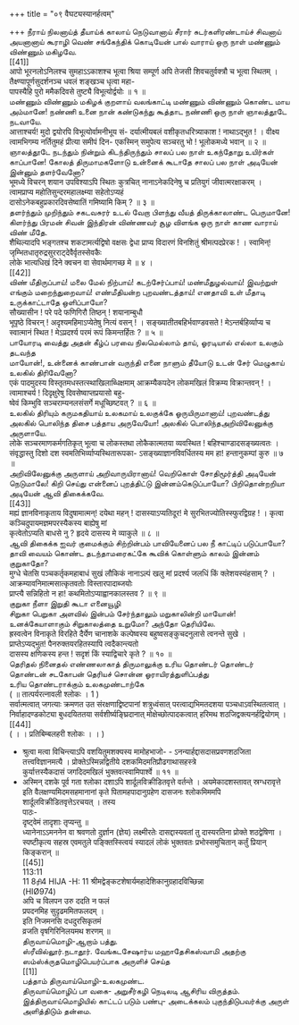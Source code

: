 +++
title = "०९ वैघट्यस्यानर्हत्वम्"

+++
நீராய் நிலனாய்த் தீயாய்க் காலாய் நெடுவானாய் சீரார் சுடர்களிரண்டாய்ச் சிவனாய் அயனானாய் கூராழி வெண் சங்கேந்திக் கொடியேன் பால் வாராய் ஒரு நாள் மண்ணும் விண்ணும் மகிழவே.   
[[41]]  
आपो भूरनलोऽनिलश्च सुमहाऽऽकाशश्च भूत्वा श्रिया सम्पूर्ण अपि तेजसी शिवचतुर्वक्त्रौ च भूत्वा स्थितम् । तैक्ष्ण्यापूर्णसुदर्शनञ्च धवलं शङ्खञ्च धृत्वा महा-   
पापस्यैहि पुरो ममैकदिवसे तुष्ट्यै विभूत्योर्द्वयोः ॥ १ ॥   
மண்ணும் விண்ணும் மகிழக் குறளாய் வலங்காட்டி மண்ணும் விண்ணும் கொண்ட மாய அம்மானே! நண்ணி உனை நான் கண்டுகந்து கூத்தாட நண்ணி ஒரு நாள் ஞாலத்தூடே நடவாயே.   
आत्ताश्चर्य! मुदो द्वयोरपि विभूत्योर्वामनीभूय सं- दर्यात्मीयबलं वशीकृतधरित्र्याकाश ! नाथाऽद्भुत ! । वीक्ष्य त्वामभिगम्य नर्तितुमहं प्रीत्या समीपं दिन- एकस्मिन् समुपेत्य सञ्चरतु भो ! भूलोकमध्ये भवान् ॥ २ ॥   
ஞாலத்தூடே நடந்தும் நின்றும் கிடந்திருந்தும் சாலப் பல நாள் உகந்தோறு உயிர்கள் காப்பானே! கோலத் திருமாமகளோடு உன்னைக் கூடாதே சாலப் பல நாள் அடியேன் இன்னும் தளர்வேனோ?   
भूमध्ये विचरन् शयान उपविश्याऽपि स्थितः कुत्रचित् नानाऽनेकदिनेषु च प्रतियुगं जीवात्मरक्षाकरम् ।   
त्वामप्राप्य महोतिसुन्दरमहालक्ष्म्या सहेतोऽप्यहं   
दासोऽनेकबहुप्रकारदिवसेष्वातिं गमिष्यामि किम् ? ॥ ३ ॥   
தளர்ந்தும் முறிந்தும் சகடவசுரர் உடல் வேறா பிளந்து வீயத் திருக்காலாண்ட பெருமானே! கிளர்ந்து பிரமன் சிவன் இந்திரன் விண்ணவர் சூழ விளங்க ஒரு நாள் காண வாராய் விண் மீதே.   
शैथिल्यादपि भङ्गतश्च शकटामर्त्यद्विषो वक्षसः द्वेधा प्राप्य विदारणं विनशितुं श्रीमत्पदप्रेरक ! । स्वामिन्! जृम्भितधातृरुद्रसुरराट्देवैर्वृतस्सेवकैः   
लोके भात्यधिखं दिने क्वचन वा सेवार्थमागच्छ मे ॥ ४ ।   
[[42]]  
விண் மீதிருப்பாய்! மலை மேல் நிற்பாய்! கடற்சேர்ப்பாய்! மண்மீதுழல்வாய்! இவற்றுள் எங்கும் மறைந்துறைவாய்! எண்மீதியன்ற புறவண்டத்தாய்! எனதாவி உள் மீதாடி உருக்காட்டாதே ஒளிப்பாயோ?   
सौख्यासीन ! परे पदे फणिगिरौ तिष्ठन् ! शयानाम्बुधौ   
भूपृष्ठे विचरन् ! अदृश्यमहिमाऽप्येतेषु नित्यं वसन् ! । सङ्ख्यातीतबहिर्भवाण्डवसते ! मेऽन्तर्बहिर्व्याप्य च   
स्वात्मानं स्थित ! मेऽप्रदर्श्य परमं रूपं किमन्तर्हितः ? ॥ ५ ॥   
பாயோரடி வைத்து அதன் கீழ்ப் பரவை நிலமெல்லாம் தாய், ஓரடியால் எல்லா உலகும் தடவந்த   
மாயோன்!, உன்னைக் காண்பான் வருந்தி எனை நாளும் தீயோடு உடன் சேர் மெழுகாய் உலகில் திரிவேனோ?   
एकं पादमुदस्य विस्तृतमधस्तत्स्थाखिलाब्धिक्षमाम् आक्रम्यैकपदेन लोकमखिलं विक्रम्य विक्रान्तवन् ! । त्वामाश्चर्य ! दिदृक्षुरेषु दिवसेष्वाप्तप्रयासो बहु-   
ष्वेवं किम्भुवि सञ्चराम्यनलसंसर्गे मधूच्छिष्टवत् ? ॥ ६ ॥   
உலகில் திரியும் கருமகதியாய் உலகமாய் உலகுக்கே ஓருயிருமானாய்! புறவண்டத்து அலகில் பொலிந்த திசை பத்தாய அருவேயோ! அலகில் பொலிந்தஅறிவிலேனுக்கு அருளாயே.   
लोके सञ्चरमाणकर्मगतिकृत् भूत्वा च लोकस्तथा लोकैकात्मतया व्यवस्थित ! बहिश्चाण्डादसङ्ख्यत्वतः । संवृद्धास्तु दिशो दश स्वमतिभिर्व्याप्यस्थितारूपका- ऽसङ्ख्याज्ञानविवर्धितस्य मम हा! हन्तानुकम्पां कुरु ॥ ७ ॥   
அறிவிலேனுக்கு அருளாய் அறிவாருயிரானாய்! வெறிகொள் சோதிமூர்த்தி அடியேன் நெடுமாலே! கிறி செய்து என்னைப் புறத்திட்டு இன்னம்கெடுப்பாயோ? பிறிதொன்றறியா அடியேன் ஆவி திகைக்கவே.   
[[43]]  
मह्यं ज्ञानविनाकृताय विदुषामात्मन्! दयेथा महन् ! दासस्याऽप्यतिदूर! मे सुरभितज्योतिस्स्फुरद्विग्रह ! । कृत्वा कञ्चिदुपायमज्ञमपरस्यैकस्य बाह्येषु मां   
कृत्वेतोऽप्यति बाधसे नु ? हृदये दासस्य मे व्याकुले ॥ ८ ॥   
ஆவி திகைக்க ஐவர் குமைக்கும் சிற்றின்பம் பாவியேனைப் பல நீ காட்டிப் படுப்பாயோ? தாவி வையம் கொண்ட தடந்தாமரைகட்கே கூவிக் கொள்ளும் காலம் இன்னம் குறுகாதோ?   
मुग्धे चेतसि पञ्चकर्तृकमहाबाधं सुखं लौकिकं नानाऽल्पं खलु मां प्रदर्श्य जलधिं किं क्लेशयस्यंहसाम् ? । आक्रम्यावनिमात्मसात्कृतवतोः विस्तारपादाब्जयोः   
प्राप्त्यै सन्निहितो न हा! कथमितोऽप्याह्वानकालस्तव ? ॥ ९ ॥   
குறுகா நீளா இறுதி கூடா எனையூழி   
சிறுகா பெறுகா அளவில் இன்பம் சேர்ந்தாலும் மறுகாலின்றி மாயோன்! உனக்கேயாளாகும் சிறுகாலத்தை உறுமோ? அந்தோ தெரியிலே.   
ह्रस्वत्वेन विनाकृते विरहिते दैर्येण चानाशके कल्पेष्वस्य बहुष्वसङ्कुचदनुलासे त्वनन्ते सुखे ।   
प्राप्तेऽप्यद्भुत! पैनरुक्तयरहितस्यापि त्वदैकान्त्यतो   
दासस्य क्षणिकस्य हन्त ! सदृशं किं स्याद्विचारे कृते ? ॥ १० ॥   
தெரிதல் நினைதல் எண்ணலாகாத் திருமாலுக்கு உரிய தொண்டர் தொண்டர் தொண்டன் சடகோபன் தெரியச் சொன்ன ஓராயிரத்துளிப்பத்து   
உரிய தொண்டராக்கும் உலகமுண்டாற்கே   
( ॥ तात्पर्यरत्नावली श्लोकः । 1 )   
सर्वात्मत्वात् जगत्याः क्रमणत उत संरक्षणाद्विष्टपानां शत्रुध्वंसात् परत्वाद्यभिमतदशया पञ्चधाऽवस्थितत्वात् । निर्वाहादण्डकोट्या बुधदयिततया सर्वशीर्ष्यङ्घ्रिदानात् मोक्षेच्छोत्पादकत्वात् हरिमथ शठजिद्वक्त्यनर्हद्वियोगम् ।   
[[44]]  
( । । प्रतिबिम्बलहरी श्लोकः । । )   
* श्रुत्वा मत्वा विचिन्त्याऽपि वशयितुमशक्यस्य मामोहभाजो- - ऽनन्यार्हद्दासदासप्रवणशठजिता तत्त्वविज्ञानमत्यै । प्रोक्तेऽस्मिन्नद्वितीये दशकमिदमतिप्रौढगाथासहस्त्रे   
कुर्यात्तस्यैकदासं जगदिदमखिलं भुक्तवत्स्वामिपार्श्वे ॥ ११ ॥   
* अस्मिन् दशके पूर्व गता श्लोका दशाऽपि शार्दूलविक्रीडितवृत्ते वर्तन्ते । अयमेकादशस्तावत् स्रग्धरावृत्ते इति वैलक्षण्यमिदमसहमानानां कृते पितामहपादानुग्रहेण दासजनः श्लोकमिममपि शार्दूलविक्रीडितवृत्तेऽरचयत् । तस्य   
पाठः-   
दृष्ट्वेमं तादृशाः तृप्यन्तु ॥   
ध्यानेनाऽऽमननेन वा श्रवणतो दुर्ज्ञान (ज्ञेय) लक्ष्मीरतेः दासद्दास्यवतां तु दास्यरतिना प्रोक्ते शठद्वेषिणा । स्पष्टीकृत्य सहस्र एवमतुले पङ्क्तिस्स्त्वियं स्यादलं लोकं भुक्तवतः प्रभोस्समुचितान् कर्तुं प्रियान् किङ्करान् ॥   
[[45]]  
113:11   
11 8ரி4 HIJA -H: 11 श्रीमद्वेङ्कटशेषार्यमहादेशिकानुग्रहादविच्छिन्ना   
(HIØ974)   
अपि च विलपन उरु ददति न फलं   
प्रपदनमिह सुदृढममितफलदम् ।   
इति निजमनसि दधदुरसिकृतमं   
व्रजति वृषगिरिनिलयमथ शरणम् ॥   
திருவாய்மொழி-ஆறாம் பத்து.   
ஸ்ரீவில்லூர்.நடாதூர். வேங்கடசேஷார்ய மஹாதேசிகஸ்வாமி அதற்கு ஸம்ஸ்க்ருதமொழிபெயர்ப்பாக அருளிச் செய்த   
[[1]]  
பத்தாம் திருவாய்மொழி-உலகமுண்ட.   
திருவாய்மொழிப் பா வகை- அறுசீர்கழி நெடிலடி ஆசிரிய விருத்தம்.   
இத்திருவாய்மொழியில் காட்டப் படும் பண்பு- அடைக்கலம் புகுந்திடுபவர்க்கு அருள் அளித்திடும் தன்மை.   

